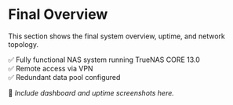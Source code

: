 # Final Overview

This section shows the final system overview, uptime, and network topology.

✅ Fully functional NAS system running TrueNAS CORE 13.0  
✅ Remote access via VPN  
✅ Redundant data pool configured

📸 *Include dashboard and uptime screenshots here.*